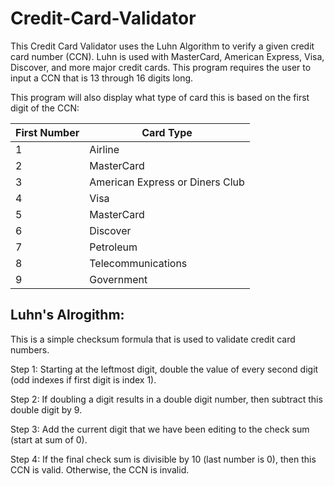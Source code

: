 # Credit-Card-Validator

This Credit Card Validator uses the Luhn Algorithm to verify a given credit card number (CCN).
Luhn is used with MasterCard, American Express, Visa, Discover, and more major credit cards.
This program requires the user to input a CCN that is 13 through 16 digits long.

This program will also display what type of card this is based on the first digit of the CCN:


| First Number  | Card Type |
| ------------- | ------------- |
| 1  | Airline  |
| 2  | MasterCard  |
| 3  | American Express or Diners Club  |
| 4  | Visa  |
| 5  | MasterCard  |
| 6  | Discover  |
| 7  | Petroleum  |
| 8  | Telecommunications  |
| 9  | Government  |


## Luhn's Alrogithm:

This is a simple checksum formula that is used to validate credit card numbers. 

Step 1:
Starting at the leftmost digit, double the value of every second digit (odd indexes if first digit is index 1).

Step 2:
If doubling a digit results in a double digit number, then subtract this double digit by 9.

Step 3:
Add the current digit that we have been editing to the check sum (start at sum of 0).

Step 4:
If the final check sum is divisible by 10 (last number is 0), then this CCN is valid. Otherwise, the CCN is invalid.
